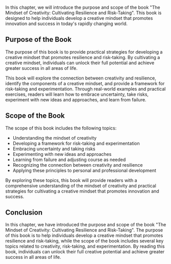 
In this chapter, we will introduce the purpose and scope of the book "The Mindset of Creativity: Cultivating Resilience and Risk-Taking". This book is designed to help individuals develop a creative mindset that promotes innovation and success in today's rapidly changing world.

Purpose of the Book
-------------------

The purpose of this book is to provide practical strategies for developing a creative mindset that promotes resilience and risk-taking. By cultivating a creative mindset, individuals can unlock their full potential and achieve greater success in all areas of life.

This book will explore the connection between creativity and resilience, identify the components of a creative mindset, and provide a framework for risk-taking and experimentation. Through real-world examples and practical exercises, readers will learn how to embrace uncertainty, take risks, experiment with new ideas and approaches, and learn from failure.

Scope of the Book
-----------------

The scope of this book includes the following topics:

* Understanding the mindset of creativity
* Developing a framework for risk-taking and experimentation
* Embracing uncertainty and taking risks
* Experimenting with new ideas and approaches
* Learning from failure and adjusting course as needed
* Recognizing the connection between creativity and resilience
* Applying these principles to personal and professional development

By exploring these topics, this book will provide readers with a comprehensive understanding of the mindset of creativity and practical strategies for cultivating a creative mindset that promotes innovation and success.

Conclusion
----------

In this chapter, we have introduced the purpose and scope of the book "The Mindset of Creativity: Cultivating Resilience and Risk-Taking". The purpose of this book is to help individuals develop a creative mindset that promotes resilience and risk-taking, while the scope of the book includes several key topics related to creativity, risk-taking, and experimentation. By reading this book, individuals can unlock their full creative potential and achieve greater success in all areas of life.
